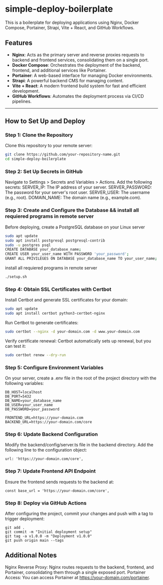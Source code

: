 # simple-deploy-boilerplate

This is a boilerplate for deploying applications using Nginx, Docker Compose, Portainer, Strapi, Vite + React, and GitHub Workflows.

## Features

- **Nginx**: Acts as the primary server and reverse proxies requests to backend and frontend services, consolidating them on a single port.
- **Docker Compose**: Orchestrates the deployment of the backend, frontend, and additional services like Portainer.
- **Portainer**: A web-based interface for managing Docker environments.
- **Strapi**: A powerful backend CMS for managing content.
- **Vite + React**: A modern frontend build system for fast and efficient development.
- **GitHub Workflows**: Automates the deployment process via CI/CD pipelines.

---

## How to Set Up and Deploy

### Step 1: Clone the Repository

Clone this repository to your remote server:

```bash
git clone https://github.com/your-repository-name.git
cd simple-deploy-boilerplate
```

### Step 2: Set Up Secrets in GitHub

Navigate to Settings > Secrets and Variables > Actions.
Add the following secrets:
SERVER_IP: The IP address of your server.
SERVER_PASSWORD: The password for your server's root user.
SERVER_USER: The username (e.g., root).
DOMAIN_NAME: The domain name (e.g., example.com).

### Step 3: Create and Configure the Database && install all requiered programs in remote server
Before deploying, create a PostgreSQL database on your Linux server

```bash
sudo apt update
sudo apt install postgresql postgresql-contrib
sudo -u postgres psql
CREATE DATABASE your_database_name;
CREATE USER your_user_name WITH PASSWORD 'your_password';
GRANT ALL PRIVILEGES ON DATABASE your_database_name TO your_user_name;
```

install all requiered programs in remote server
```bash
./setup.sh
```

### Step 4: Obtain SSL Certificates with Certbot
Install Certbot and generate SSL certificates for your domain:

```bash
sudo apt update
sudo apt install certbot python3-certbot-nginx
```

Run Certbot to generate certificates:
```bash
sudo certbot --nginx -d your-domain.com -d www.your-domain.com
```

Verify certificate renewal: Certbot automatically sets up renewal, but you can test it:
```bash
sudo certbot renew --dry-run
```

### Step 5: Configure Environment Variables
On your server, create a .env file in the root of the project directory with the following variables:

```env
DB_HOST=localhost
DB_PORT=5432
DB_NAME=your_database_name
DB_USER=your_user_name
DB_PASSWORD=your_password

FRONTEND_URL=https://your-domain.com
BACKEND_URL=https://your-domain.com/core
```

### Step 6: Update Backend Configuration
Modify the backend/config/server.ts file in the backend directory. Add the following line to the configuration object:

```
url: 'https://your-domain.com/core',
```

### Step 7: Update Frontend API Endpoint
Ensure the frontend sends requests to the backend at:

```
const base_url = 'https://your-domain.com/core',
```

### Step 8: Deploy via GitHub Actions
After configuring the project, commit your changes and push with a tag to trigger deployment:

```
git add .
git commit -m "Initial deployment setup"
git tag -a v1.0.0 -m "Deployment v1.0.0"
git push origin main --tags
```

## Additional Notes
Nginx Reverse Proxy: Nginx routes requests to the backend, frontend, and Portainer, consolidating them through a single exposed port.
Portainer Access: You can access Portainer at https://your-domain.com/portainer.
